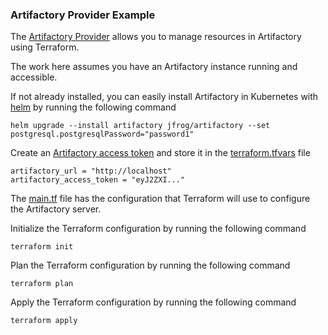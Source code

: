 ### Artifactory Provider Example
The [Artifactory Provider](https://github.com/jfrog/terraform-provider-artifactory) allows you to manage resources in Artifactory using Terraform.

The work here assumes you have an Artifactory instance running and accessible.

If not already installed, you can easily install Artifactory in Kubernetes with [helm](https://helm.sh) by running the following command
```shell
helm upgrade --install artifactory jfrog/artifactory --set postgresql.postgresqlPassword="password1"
```

Create an [Artifactory access token](https://jfrog.com/help/r/how-to-generate-an-access-token-video/artifactory-creating-access-tokens-in-artifactory) and store it in the [terraform.tfvars](3.artifactory/terraform.tfvars) file
```text
artifactory_url = "http://localhost"
artifactory_access_token = "eyJ2ZXI..."
```

The [main.tf](3.artifactory/main.tf) file has the configuration that Terraform will use to configure the Artifactory server.

Initialize the Terraform configuration by running the following command
```shell
terraform init
```

Plan the Terraform configuration by running the following command
```shell
terraform plan
```

Apply the Terraform configuration by running the following command
```shell
terraform apply
```

